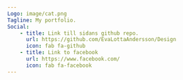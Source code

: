 ```yaml
---
Logo: image/cat.png
Tagline: My portfolio.
Social:
    - title: Link till sidans github repo.
      url: https://github.com/EvaLottaAndersson/Design
      icon: fab fa-github
    - title: Link to facebook
      url: https://www.facebook.com/
      icon: fab fa-facebook
---
```

